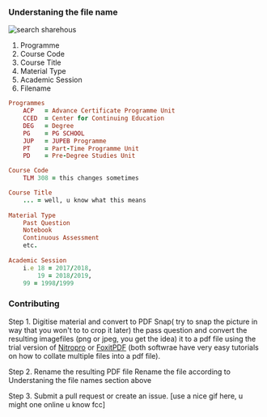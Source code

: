 ### Understaning the file name
![search sharehous](https://user-images.githubusercontent.com/38544672/110796169-f0f15900-8277-11eb-86e2-d8369e0461cd.gif)

1. Programme
2. Course Code
3. Course Title
4. Material Type
5. Academic Session
6. Filename

```ruby
Programmes
    ACP   = Advance Certificate Programme Unit
    CCED  = Center for Continuing Education
    DEG   = Degree 
    PG    = PG SCHOOL
    JUP   = JUPEB Programme
    PT    = Part-Time Programme Unit
    PD    = Pre-Degree Studies Unit

Course Code
    TLM 308 = this changes sometimes

Course Title
    ... = well, u know what this means
 
Material Type
    Past Question
    Notebook
    Continuous Assessment
    etc.
    
Academic Session
    i.e 18 = 2017/2018, 
    	19 = 2018/2019, 
	99 = 1998/1999
```
### Contributing
Step 1. Digitise material and convert to PDF
Snap( try to snap the picture in way that you won't to to crop it later) the pass question and convert the resulting imagefiles (png or jpeg, you get the idea) it to a pdf file using the trial version of [Nitropro](link) or [FoxitPDF](link) (both softwrae have very easy tutorials on how to collate multiple files into a pdf file).

Step 2. Rename the resulting PDF file
Rename the file according to Understaning the file names section above

Step 3. Submit a pull request or create an issue.
[use a nice gif here, u might one online u know fcc]
